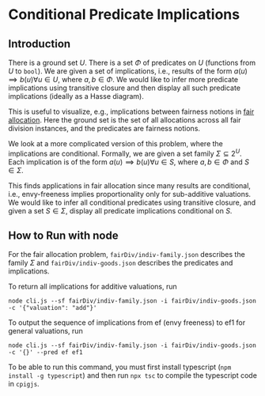 # Conditional Predicate Implications

## Introduction

There is a ground set $U$.
There is a set $Φ$ of predicates on $U$ (functions from $U$ to `bool`).
We are given a set of implications, i.e., results of the form
$a(u) ⟹ b(u) ∀ u ∈ U$, where $a, b ∈ Φ$.
We would like to infer more predicate implications using transitive closure
and then display all such predicate implications (ideally as a Hasse diagram).

This is useful to visualize, e.g., implications between fairness notions
in [fair allocation](https://en.wikipedia.org/wiki/Fair_division).
Here the ground set is the set of all allocations across all fair division instances,
and the predicates are fairness notions.

We look at a more complicated version of this problem, where the implications are conditional.
Formally, we are given a set family $Σ ⊆ 2^U$.
Each implication is of the form $a(u) ⟹ b(u) ∀ u ∈ S$, where $a, b ∈ Φ$ and $S ∈ Σ$.

This finds applications in fair allocation since many results are conditional,
i.e., envy-freeness implies proportionality only for sub-additive valuations.
We would like to infer all conditional predicates using transitive closure,
and given a set $S ∈ Σ$, display all predicate implications conditional on $S$.

## How to Run with node

For the fair allocation problem, `fairDiv/indiv-family.json` describes the family $Σ$
and `fairDiv/indiv-goods.json` describes the predicates and implications.

To return all implications for additive valuations, run

    node cli.js --sf fairDiv/indiv-family.json -i fairDiv/indiv-goods.json -c '{"valuation": "add"}'

To output the sequence of implications from ef (envy freeness) to ef1 for general valuations, run

    node cli.js --sf fairDiv/indiv-family.json -i fairDiv/indiv-goods.json -c '{}' --pred ef ef1

To be able to run this command, you must first install typescript (`npm install -g typescript`)
and then run `npx tsc` to compile the typescript code in `cpigjs`.
